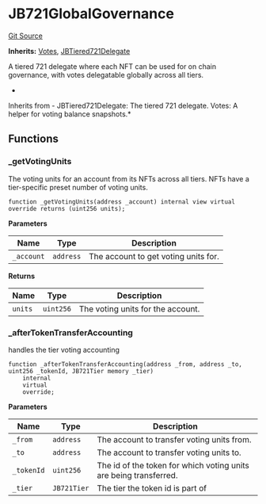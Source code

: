 # JB721GlobalGovernance
[Git Source](https://github.com/jbx-protocol/juice-721-delegate/blob/2d5cc8b5e5fa5f9438288f074222da0ada454156/contracts/JB721GlobalGovernance.sol)

**Inherits:**
[Votes](/dev/api/extensions/juice-721-delegate/contracts/abstract/contract.Votes.md), [JBTiered721Delegate](/dev/api/extensions/juice-721-delegate/contracts/contract.JBTiered721Delegate.md)


A tiered 721 delegate where each NFT can be used for on chain governance, with votes delegatable globally across all tiers.

*
Inherits from -
JBTiered721Delegate: The tiered 721 delegate.
Votes: A helper for voting balance snapshots.*


## Functions
### _getVotingUnits


The voting units for an account from its NFTs across all tiers. NFTs have a tier-specific preset number of voting units.


```solidity
function _getVotingUnits(address _account) internal view virtual override returns (uint256 units);
```
**Parameters**

|Name|Type|Description|
|----|----|-----------|
|`_account`|`address`|The account to get voting units for.|

**Returns**

|Name|Type|Description|
|----|----|-----------|
|`units`|`uint256`|The voting units for the account.|


### _afterTokenTransferAccounting


handles the tier voting accounting


```solidity
function _afterTokenTransferAccounting(address _from, address _to, uint256 _tokenId, JB721Tier memory _tier)
    internal
    virtual
    override;
```
**Parameters**

|Name|Type|Description|
|----|----|-----------|
|`_from`|`address`|The account to transfer voting units from.|
|`_to`|`address`|The account to transfer voting units to.|
|`_tokenId`|`uint256`|The id of the token for which voting units are being transferred.|
|`_tier`|`JB721Tier`|The tier the token id is part of|


